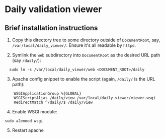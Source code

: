# Daily validation viewer

## Brief installation instructions

1. Copy this directory tree to some directory outside of `DocumentRoot`, say,
`/var/local/daily_viewer/`.  Ensure it's all readable by `httpd`.

2. Symlink the `web` subdirectory into `DocumentRoot` as the desired URL path
(say `/daily/`):
```
  sudo ln -s /var/local/daily_viewer/web <DOCUMENT_ROOT>/daily
```

3. Apache config snippet to enable the script (again, `/daily/` is the URL path):
```
    WSGIApplicationGroup %{GLOBAL}
    WSGIScriptAlias /daily/view /var/local/daily_viewer/viewer.wsgi
    RedirectMatch ^/daily/$ /daily/view
```

4. Enable WSGI module:
```
sudo a2enmod wsgi
```

5. Restart apache
